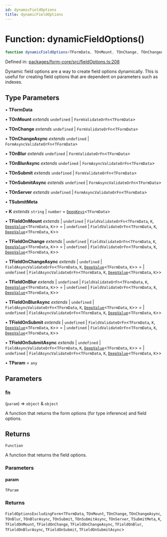 ```yaml
---
id: dynamicFieldOptions
title: dynamicFieldOptions
---
```


<!-- DO NOT EDIT: this page is autogenerated from the type comments -->

# Function: dynamicFieldOptions()

```ts
function dynamicFieldOptions<TFormData, TOnMount, TOnChange, TOnChangeAsync, TOnBlur, TOnBlurAsync, TOnSubmit, TOnSubmitAsync, TOnServer, TSubmitMeta, K, TFieldOnMount, TFieldOnChange, TFieldOnChangeAsync, TFieldOnBlur, TFieldOnBlurAsync, TFieldOnSubmit, TFieldOnSubmitAsync, TParam>(fn): (param) => FieldOptionsExcludingForm<TFormData, TOnMount, TOnChange, TOnChangeAsync, TOnBlur, TOnBlurAsync, TOnSubmit, TOnSubmitAsync, TOnServer, TSubmitMeta, K, TFieldOnMount, TFieldOnChange, TFieldOnChangeAsync, TFieldOnBlur, TFieldOnBlurAsync, TFieldOnSubmit, TFieldOnSubmitAsync>
```

Defined in: [packages/form-core/src/fieldOptions.ts:208](https://github.com/TanStack/form/blob/main/packages/form-core/src/fieldOptions.ts#L208)

Dynamic field options are a way to create field options dynamically.
This is useful for creating field options that are dependent on parameters such as indexes.

## Type Parameters

• **TFormData**

• **TOnMount** *extends* `undefined` \| `FormValidateOrFn`\<`TFormData`\>

• **TOnChange** *extends* `undefined` \| `FormValidateOrFn`\<`TFormData`\>

• **TOnChangeAsync** *extends* `undefined` \| `FormAsyncValidateOrFn`\<`TFormData`\>

• **TOnBlur** *extends* `undefined` \| `FormValidateOrFn`\<`TFormData`\>

• **TOnBlurAsync** *extends* `undefined` \| `FormAsyncValidateOrFn`\<`TFormData`\>

• **TOnSubmit** *extends* `undefined` \| `FormValidateOrFn`\<`TFormData`\>

• **TOnSubmitAsync** *extends* `undefined` \| `FormAsyncValidateOrFn`\<`TFormData`\>

• **TOnServer** *extends* `undefined` \| `FormAsyncValidateOrFn`\<`TFormData`\>

• **TSubmitMeta**

• **K** *extends* `string` \| `number` = [`DeepKeys`](../type-aliases/deepkeys.md)\<`TFormData`\>

• **TFieldOnMount** *extends* 
  \| `undefined`
  \| `FieldValidateOrFn`\<`TFormData`, `K`, [`DeepValue`](../type-aliases/deepvalue.md)\<`TFormData`, `K`\>\> = 
  \| `undefined`
  \| `FieldValidateOrFn`\<`TFormData`, `K`, [`DeepValue`](../type-aliases/deepvalue.md)\<`TFormData`, `K`\>\>

• **TFieldOnChange** *extends* 
  \| `undefined`
  \| `FieldValidateOrFn`\<`TFormData`, `K`, [`DeepValue`](../type-aliases/deepvalue.md)\<`TFormData`, `K`\>\> = 
  \| `undefined`
  \| `FieldValidateOrFn`\<`TFormData`, `K`, [`DeepValue`](../type-aliases/deepvalue.md)\<`TFormData`, `K`\>\>

• **TFieldOnChangeAsync** *extends* 
  \| `undefined`
  \| `FieldAsyncValidateOrFn`\<`TFormData`, `K`, [`DeepValue`](../type-aliases/deepvalue.md)\<`TFormData`, `K`\>\> = 
  \| `undefined`
  \| `FieldAsyncValidateOrFn`\<`TFormData`, `K`, [`DeepValue`](../type-aliases/deepvalue.md)\<`TFormData`, `K`\>\>

• **TFieldOnBlur** *extends* 
  \| `undefined`
  \| `FieldValidateOrFn`\<`TFormData`, `K`, [`DeepValue`](../type-aliases/deepvalue.md)\<`TFormData`, `K`\>\> = 
  \| `undefined`
  \| `FieldValidateOrFn`\<`TFormData`, `K`, [`DeepValue`](../type-aliases/deepvalue.md)\<`TFormData`, `K`\>\>

• **TFieldOnBlurAsync** *extends* 
  \| `undefined`
  \| `FieldAsyncValidateOrFn`\<`TFormData`, `K`, [`DeepValue`](../type-aliases/deepvalue.md)\<`TFormData`, `K`\>\> = 
  \| `undefined`
  \| `FieldAsyncValidateOrFn`\<`TFormData`, `K`, [`DeepValue`](../type-aliases/deepvalue.md)\<`TFormData`, `K`\>\>

• **TFieldOnSubmit** *extends* 
  \| `undefined`
  \| `FieldValidateOrFn`\<`TFormData`, `K`, [`DeepValue`](../type-aliases/deepvalue.md)\<`TFormData`, `K`\>\> = 
  \| `undefined`
  \| `FieldValidateOrFn`\<`TFormData`, `K`, [`DeepValue`](../type-aliases/deepvalue.md)\<`TFormData`, `K`\>\>

• **TFieldOnSubmitAsync** *extends* 
  \| `undefined`
  \| `FieldAsyncValidateOrFn`\<`TFormData`, `K`, [`DeepValue`](../type-aliases/deepvalue.md)\<`TFormData`, `K`\>\> = 
  \| `undefined`
  \| `FieldAsyncValidateOrFn`\<`TFormData`, `K`, [`DeepValue`](../type-aliases/deepvalue.md)\<`TFormData`, `K`\>\>

• **TParam** = `any`

## Parameters

### fn

(`param`) => `object` & `object`

A function that returns the form options (for type inference) and field options.

## Returns

`Function`

A function that returns the field options.

### Parameters

#### param

`TParam`

### Returns

`FieldOptionsExcludingForm`\<`TFormData`, `TOnMount`, `TOnChange`, `TOnChangeAsync`, `TOnBlur`, `TOnBlurAsync`, `TOnSubmit`, `TOnSubmitAsync`, `TOnServer`, `TSubmitMeta`, `K`, `TFieldOnMount`, `TFieldOnChange`, `TFieldOnChangeAsync`, `TFieldOnBlur`, `TFieldOnBlurAsync`, `TFieldOnSubmit`, `TFieldOnSubmitAsync`\>
